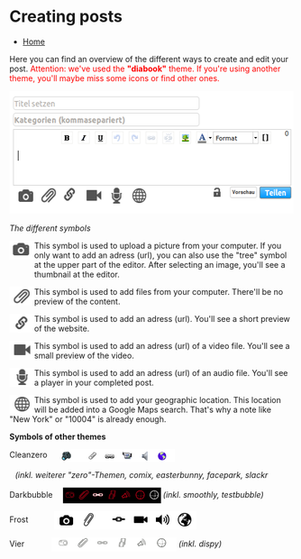 Creating posts
=================

* [Home](help)

Here you can find an overview of the different ways to create and edit your post. <span style="color: red;">Attention: we've used the <b>"diabook"</b> theme. If you're using another theme, you'll maybe miss some icons or find other ones.</span>

<img src="doc/img/friendica_editor.png" width="538" height="218" alt="editor">

<i>The different symbols</i>

<img src="doc/img/camera.png" width="44" height="33" alt="editor" align="left" style="padding-bottom: 20px;"> This symbol is used to upload a picture from your computer. If you only want to add an adress (url), you can also use the "tree" symbol at the upper part of the editor. After selecting an image, you'll see a thumbnail at the editor.
<p style="clear:both;"></p>

<img src="doc/img/paper_clip.png" width="44" height="33" alt="paper_clip" align="left"> This symbol is used to add files from your computer. There'll be no preview of the content.
<p style="clear:both;"></p>

<img src="doc/img/chain.png" width="44" height="33" alt="chain" align="left"> This symbol is used to add an adress (url). You'll see a short preview of the website.
<p style="clear:both;"></p>

<img src="doc/img/video.png" width="44" height="33" alt="video" align="left"> This symbol is used to add an adress (url) of a video file. You'll see a small preview of the video.
<p style="clear:both;"></p>

<img src="doc/img/mic.png" width="44" height="33" alt="mic" align="left"> This symbol is used to add an adress (url) of an audio file. You'll see a player in your completed post.
<p style="clear:both;"></p>

<img src="doc/img/globe.png" width="44" height="33" alt="globe" align="left"> This symbol is used to add your geographic location. This location will be added into a Google Maps search. That's why a note like "New York" or "10004" is already enough.
<p style="clear:both;"></p>

**Symbols of other themes**

Cleanzero  <img src="doc/img/editor_zero.png" alt="cleanzero.png" style="padding-left: 20px; vertical-align:middle;"> 

<span style="padding-left: 10px; font-style:italic;">(inkl. weiterer "zero"-Themen, comix, easterbunny, facepark, slackr </span>

Darkbubble  <img src="doc/img/editor_darkbubble.png" alt="darkbubble.png" style="padding-left: 14px; vertical-align:middle;"> <i>(inkl. smoothly, testbubble)</i>

Frost  <img src="doc/img/editor_frost.png" alt="frost.png" style="padding-left: 42px; vertical-align:middle;"> 

Vier  <img src="doc/img/editor_vier.png" alt="vier.png" style="padding-left: 44px; vertical-align:middle;"> <i>(inkl. dispy)</i>
